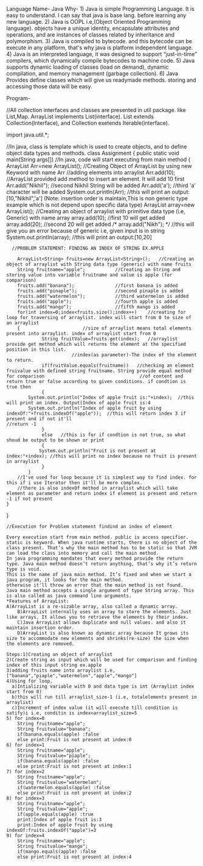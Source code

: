 Language Name- Java
Why- 1) Java is simple Programming Language. It is easy to understand. I can say that java is base lang. before learning any new language.
     2) Java is OOPL i.e,(Object Oriented Programming language). objects have a unique identity, encapsulate attributes and operations, and are instances of classes 		related by inheritance and polymorphism.
     3) Java is compiled to bytecode. and this bytecode can be execute in any platform, that's why java is platform independent language.
     4) Java is an interpreted language, it was designed to support “just-in-time” compilers, which dynamically compile bytecodes to machine code.
     5) Java supports dynamic loading of classes (load on demand), dynamic compilation, and memory management (garbage collection).
     6) Java Provides define classes which will give us readymade methods. storing and accessing those data will be easy. 

Program-

//All collection interfaces and classes are presented in util package. like List,Map. ArrayList implements List(interface). List extends Collection(Interface), and Collection exetends Iterable(interface).

import java.util.*;

//In java, class is template which is used to create objects, and to define object data types and methods. 
class Assignment
{
	public static void main(String args[])  //In java, code will start executing from main method
	{
	  ArrayList Arr=new ArrayList(); //Creating Object of ArrayList by using new Keyword with name Arr
	  //adding elements into arraylist
	  Arr.add(10);                   //ArrayList provided add method to insert an element. It will add 10 first
	  Arr.add("Nikhil");		 //second Nikhil String will be added
	  Arr.add('a');			 //third 'a' character will be added
	  System.out.println(Arr);	//this will print an output: [10,"Nikhil",'a'] (Note: insertion order is maintain,This is non generic type example which is not 					depend upon specific data type)
	  ArrayList<Integer> array=new ArrayList<Integer>();  //Creating an object of arraylist with primitive data type (i.e, Generic) with name array
	  array.add(10);		//first 10 will get added
	  array.add(20);		//second 20 will get added
	 /* array.add("Nikh"); */  	//this will give you an error because of generic i.e, given input is in string
	  System.out.println(array);   	//this will print an output:[10,20]
	  
	  //PROBLEM STATEMENT: FINDING AN INDEX OF STRING EX.APPLE

	  	ArrayList<String> fruits=new ArrayList<String>(); 	//Creating an object of arraylist with String data type (generic) with name fruits
	  	String fruitname="apple";			//Creating an String and storing value into variable fruitname and value is apple (for comparison)
	  	fruits.add("banana");				//first banana is added	
	  	fruits.add("pinaple");				//second pinaple is added
	  	fruits.add("watermelon");			//third watermelon is added
	  	fruits.add("apple");				//fourth apple is added
	  	fruits.add("mango");				//fifth mango is added
	  	for(int index=0;index<fruits.size();index++)	//creating for loop for traversing of arraylist. index will start from 0 to size of an arraylist
	  	{						//size of arraylist means total elements present into arraylist. index of arraylist start from 0
	    	     String fruitValue=fruits.get(index);	//arraylist provide get method which will returns the element at the specified position in this list.
							//index(as parameter)-The index of the element to return.
   	     	     if(fruitValue.equals(fruitname))	//checking an element fruivalue with defined string fruitname. String provide equal method for comparison 									//of content and return true or false according to given conditions. if condtion is true then 
	     	     {
			System.out.println("Index of apple fruit is:"+index);  //this will print an index. Output(Index of apple fruit is:4
			System.out.println("Index of apple fruit by using indexOf:"+fruits.indexOf("apple"));  //this will return index 3 if present and if not it'll 														       //return -1
 	     	     }
	     	     else	//this is for if condtion is not true, so what shoud be output to be shown or print
	     	     {
 		        System.out.println("Fruit is not present at index:"+index); //this will print no index because no fruit is present in arraylist
	             }
     	  	} 
		//I've used for loop because it is simplest way to find index. for this if i use Iterator then it'll be more complex. 
		//there is also indexOf method in arraylist which will take element as parameter and return index if element is present and return -1 if not present	 
 	}
}

	//Execution for Problem statement findind an index of element

	Every execution start from main method. public is access specifier. 
	static is keyword. When java runtime starts, there is no object of the class present. That’s why the main method has to be static so that JVM can load the class into memory and call the main method. 
	In java programming mandates that every method provide the return type. Java main method doesn’t return anything, that’s why it’s return type is void.
	This is the name of java main method. It’s fixed and when we start a java program, it looks for the main method. 
	otherwise it'll throw an error that the main method is not found.
	Java main method accepts a single argument of type String array. This is also called as java command line arguments.
	*Features of ArrayList:
	A)ArrayList is a re-sizable array, also called a dynamic array.
     	B)ArrayList internally uses an array to store the elements. Just like arrays, It allows you to retrieve the elements by their index.
    	C)Java ArrayList allows duplicate and null values. and also it maintain insertion order.
     	D)ArrayList is also known as dynamic array because It grows its size to accommodate new elements and shrinks(re-size) the size when the elements are removed.
	
	Steps:1)Creating an object of arraylist
	2)Create string as input which will be used for comparison and finding index of this input string ex.apple
	3)adding fruits name into arraylist i.e, ["banana","piaple","watermelon","apple","mango"]
	4)Using for loop,
	  a)Intializing variable with 0 and data type is int (Arraylist index start from 0)
	  b)this will run till arraylist_size-1 (i.e, totalelements present in arraylist) 
	  c)Increment of index value (it will execute till condition is satify)i i.e, conditin is index<arraylist_size=5
	5) for index=0
		String fruitname="apple";
 		String fruitvalue="banana";
		if(banana.equals(apple) :false
		else print:Fruit is not present at index:0
	6) for index=1
		String fruitname="apple";
 		String fruitvalue="piaple";
		if(banana.equals(apple) :false
		else print:Fruit is not present at index:1
	7) for index=2
		String fruitname="apple";
 		String fruitvalue="watermelon";
		if(watermelon.equals(apple) :false
		else print:Fruit is not present at index:2
	8) for index=3
		String fruitname="apple";
 		String fruitvalue="apple";
		if(apple.equals(apple) :true
		print:Index of apple fruit is:3
		print:Index of apple fruit by using indexOf:fruits.indexOf("apple")=3
	9) for index=4
		String fruitname="apple";
 		String fruitvalue="mango";
		if(mango.equals(apple) :false
		else print:Fruit is not present at index:4
